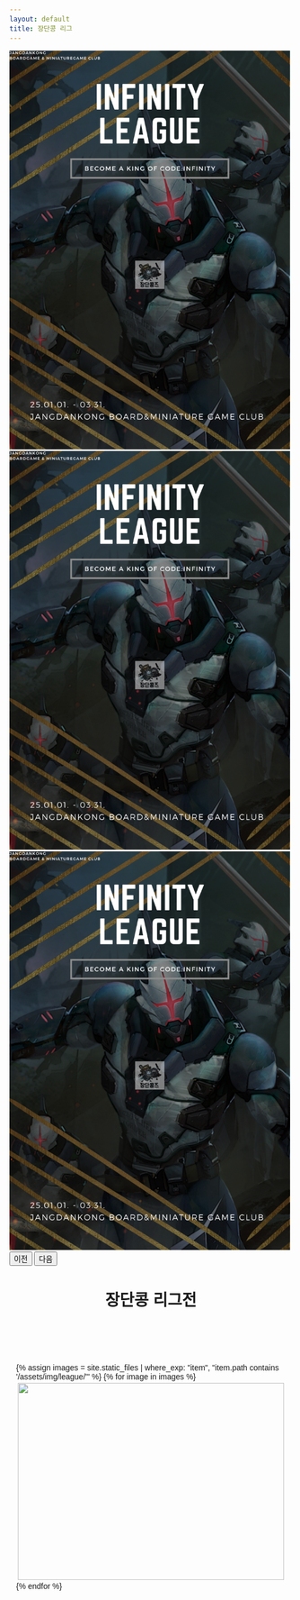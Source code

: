 ```yaml
---
layout: default
title: 장단콩 리그
---
```


<style>
  /* 데스크탑에서 이미지 최대 너비를 500px로 고정 */
  .carousel-inner img {
    max-width: 500px;
    height: auto;
    margin: 0 auto;
  }

  /* 모바일(화면 너비가 768px 이하)에서는 이미지가 화면 크기에 맞게 조정 */
  @media (max-width: 768px) {
    .carousel-inner img {
      max-width: 100%; /* 부모 컨테이너에 맞게 */
    }
  }

  /* 갤러리 2안 */

  @import url(https://fonts.googleapis.com/css?family=Quicksand:400,300);
    body{
        font-family: 'Quicksand', sans-serif;
    }
    .gal-container{
        padding: 12px;
    }
    .gal-item{
        overflow: hidden;
        padding: 3px;
    }
    .gal-item .box{
        height: 350px;
        overflow: hidden;
    }
    .box img{
        height: 100%;
        width: 100%;
        object-fit:cover;
        -o-object-fit:cover;
    }
    .gal-item a:focus{
        outline: none;
    }
    .gal-item a:after{
        content:"\e003";
        /* font-family: 'Glyphicons Halflings'; */
        opacity: 0;
        background-color: rgba(0, 0, 0, 0.75);
        position: absolute;
        right: 3px;
        left: 3px;
        top: 3px;
        bottom: 3px;
        text-align: center;
        line-height: 350px;
        /* font-size: 30px; */
        color: #fff;
        -webkit-transition: all 0.5s ease-in-out 0s;
        -moz-transition: all 0.5s ease-in-out 0s;
        transition: all 0.5s ease-in-out 0s;
    }
    .gal-item a:hover:after{
        opacity: 1;
    }
    .modal-open .gal-container .modal{
        background-color: rgba(0,0,0,0.4);
    }
    .modal-open .gal-item .modal-body{
        padding: 0px;
    }
    .modal-open .gal-item button.close{
        position: absolute;
        width: 25px;
        height: 25px;
        background-color: #000;
        opacity: 1;
        color: #fff;
        z-index: 999;
        right: -12px;
        top: -12px;
        border-radius: 50%;
        font-size: 15px;
        border: 2px solid #fff;
        line-height: 25px;
        -webkit-box-shadow: 0 0 1px 1px rgba(0,0,0,0.35);
        box-shadow: 0 0 1px 1px rgba(0,0,0,0.35);
    }
    .modal-open .gal-item button.close:focus{
        outline: none;
    }
    .modal-open .gal-item button.close span{
        position: relative;
        top: -3px;
        font-weight: lighter;
        text-shadow:none;
    }
    .gal-container .modal-dialogue{
        width: 80%;
    }
    .gal-container .description{
        position: relative;
        height: 40px;
        top: -40px;
        padding: 10px 25px;
        background-color: rgba(0,0,0,0.5);
        color: #fff;
        text-align: left;
    }
    .gal-container .description h4{
        margin:0px;
        font-size: 15px;
        font-weight: 300;
        line-height: 20px;
    }
    .gal-container .modal.fade .modal-dialog {
        -webkit-transform: scale(0.1);
        -moz-transform: scale(0.1);
        -ms-transform: scale(0.1);
        transform: scale(0.1);
        top: 100px;
        opacity: 0;
        -webkit-transition: all 0.3s;
        -moz-transition: all 0.3s;
        transition: all 0.3s;
    }

    .gal-container .modal.fade.in .modal-dialog {
        -webkit-transform: scale(1);
        -moz-transform: scale(1);
        -ms-transform: scale(1);
        transform: scale(1);
        -webkit-transform: translate3d(0, -100px, 0);
        transform: translate3d(0, -100px, 0);
        opacity: 1;
    }
    @media (min-width: 768px) {
    .gal-container .modal-dialog {
        width: 55%;
        margin: 50 auto;
    }
    }
    @media (max-width: 768px) {
        .gal-container .modal-content{
            height:250px;
        }
    }
    /* Footer Style */
    i.red{
        color:#BC0213;
    }
    .gal-container{
        padding-top :75px;
        padding-bottom:75px;
    }
    footer{
        font-family: 'Quicksand', sans-serif;
    }
    footer a,footer a:hover{
        color: #88C425;
    }
    .modal-backdrop.in {
    filter: alpha(opacity=50);
    opacity:0;
}
  
</style>

<!-- 캐러샐  -->
<div id="carouselExampleAutoplaying" class="carousel slide" data-bs-ride="carousel">
  <div class="carousel-inner">
    <div class="carousel-item active">
        <a href="https://www.jdkclub.click/infinity">
            <img src="/assets/img/infinityleague1.png" class="d-block img-fluid mx-auto" alt="1">
        </a>
    </div>
    <div class="carousel-item">
        <a href="https://www.jdkclub.click/conquest">
            <img src="/assets/img/infinityleague1.png" class="d-block img-fluid mx-auto" alt="2">
        </a>
    </div>
    <div class="carousel-item">
        <a href="https://www.jdkclub.click/infinity">
            <img src="/assets/img/infinityleague1.png" class="d-block img-fluid mx-auto" alt="3">
        </a>
    </div>
  </div>
  <button class="carousel-control-prev" type="button" data-bs-target="#carouselExampleAutoplaying" data-bs-slide="prev">
    <span class="carousel-control-prev-icon" aria-hidden="true"></span>
    <span class="visually-hidden">이전</span>
  </button>
  <button class="carousel-control-next" type="button" data-bs-target="#carouselExampleAutoplaying" data-bs-slide="next">
    <span class="carousel-control-next-icon" aria-hidden="true"></span>
    <span class="visually-hidden">다음</span>
  </button>
</div>



<div id="contact" style="display: flex; flex-direction: column; align-items: center; text-align: center;">
  <h1 class="pageTitle">장단콩 리그전</h1>
	<a></a>
</div>


<link rel="stylesheet" href="https://maxcdn.bootstrapcdn.com/font-awesome/4.5.0/css/font-awesome.min.css">
<section>
  <div class="container gal-container">
    {% assign images = site.static_files | where_exp: "item", "item.path contains '/assets/img/league/'" %}
    {% for image in images %}
    <div class="col-md-4 col-sm-6 co-xs-12 gal-item">
      <div class="box">
        <a href="#" data-toggle="modal" data-target="#modal-{{ forloop.index }}">
          <img src="{{ image.path }}">
        </a>
        <div class="modal fade" id="modal-{{ forloop.index }}" tabindex="-1" role="dialog">
          <div class="modal-dialog" role="document">
            <div class="modal-content">
                <button type="button" class="close" data-dismiss="modal" aria-label="Close">
                  <span aria-hidden="true">&times;</span>
                </button>
              <div class="modal-body">
                <img src="{{ image.path }}">
              </div>
            </div>
          </div>
        </div>
      </div>
    </div>
    {% endfor %}
  </div>
</section>